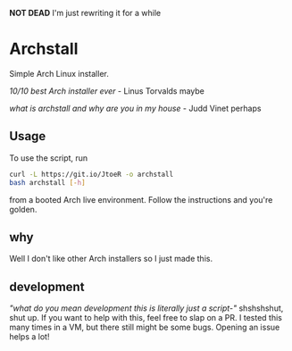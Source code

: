 **NOT DEAD**
I'm just rewriting it for a while

# Archstall
Simple Arch Linux installer.

*10/10 best Arch installer ever* - Linus Torvalds maybe

*what is archstall and why are you in my house* - Judd Vinet perhaps 

## Usage
To use the script, run 

```bash
curl -L https://git.io/JtoeR -o archstall
bash archstall [-h]
```

from a booted Arch live environment. Follow the instructions and you're golden.

## why
Well I don't like other Arch installers so I just made this.

## development
*"what do you mean development this is literally just a script-"* shshshshut, shut up. If you want to help with this, feel free to slap on a PR. I tested this many times in a VM, but there still might be some bugs. Opening an issue helps a lot!
